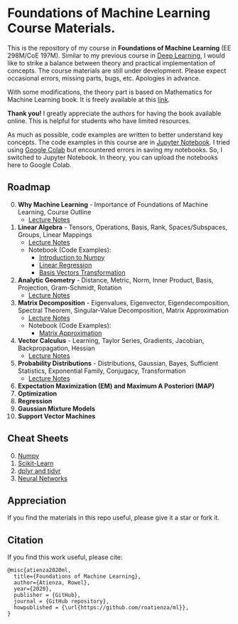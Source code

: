 # Foundations of Machine Learning Course Materials.

This is the repository of my course in **Foundations of Machine Learning** (EE 298M/CoE 197M). Similar to my previous course in [Deep Learning](https://github.com/roatienza/Deep-Learning-Experiments), I would like to strike a balance between theory and practical implementation of concepts. The course materials are still under development. Please expect occasional errors, missing parts, bugs, etc. Apologies in advance.

With some modifications, the theory part is based on Mathematics for Machine Learning book. It is freely available at this [link](https://mml-book.github.io/). 

**Thank you!** I greatly appreciate the authors for having the book available online. This is helpful for students who have limited resources. 

As much as possible, code examples are written to better understand key concepts. The code examples in this course are in [Jupyter Notebook](https://jupyter.org/). I tried using [Google Colab](https://colab.research.google.com/) but encountered errors in saving my notebooks. So, I switched to Jupyter Notebook. In theory, you can upload the notebooks here to Google Colab. 

## Roadmap
0. **Why Machine Learning** - Importance of Foundations of Machine Learning, Course Outline
   - [Lecture Notes](https://github.com/roatienza/ml/blob/master/intro_to_ml/Intro_to_ML.pdf)
1. **Linear Algebra** - Tensors, Operations, Basis, Rank, Spaces/Subspaces, Groups, Linear Mappings
   - [Lecture Notes](https://github.com/roatienza/ml/blob/master/linear_algebra/Linear_Algebra.pdf)
   - Notebook (Code Examples):
      - [Introduction to Numpy](https://github.com/roatienza/ml/blob/master/linear_algebra/notebook/numpy_intro.ipynb)
      - [Linear Regression](https://github.com/roatienza/ml/blob/master/linear_algebra/notebook/linear_regression.ipynb)
      - [Basis Vectors Transformation](https://github.com/roatienza/ml/blob/master/linear_algebra/notebook/transform.ipynb)
2. **Analytic Geometry** - Distance, Metric, Norm, Inner Product, Basis, Projection, Gram-Schmidt, Rotation
   - [Lecture Notes](https://github.com/roatienza/ml/blob/master/analytic_geometry/Analytic_Geometry.pdf)
3. **Matrix Decomposition** - Eigenvalues, Eigenvector, Eigendecomposition, Spectral Theorem, Singular-Value Decomposition, Matrix Approximation
   - [Lecture Notes](https://github.com/roatienza/ml/blob/master/matrix_decompositions/Matrix_Decompositions.pdf)
   - Notebook (Code Examples):
      - [Matrix Approximation](https://github.com/roatienza/ml/blob/master/matrix_decompositions/notebook/matrix_approximation.ipynb)
4. **Vector Calculus** - Learning, Taylor Series, Gradients, Jacobian, Backpropagation, Hessian
   - [Lecture Notes](https://github.com/roatienza/ml/blob/master/vector_calculus/Vector_Calculus.pdf)
5. **Probability Distributions** - Distributions, Gaussian, Bayes, Sufficient Statistics, Exponential Family, Conjugacy, Transformation 
   - [Lecture Notes](https://github.com/roatienza/ml/blob/master/probability/Probability.pdf)
6. **Expectation Maximization (EM) and Maximum A Posteriori (MAP)**
7. **Optimization**
8. **Regression**
9. **Gaussian Mixture Models**
10. **Support Vector Machines**

## Cheat Sheets
0. [Numpy](https://github.com/roatienza/ml/blob/master/intro_to_ml/image/numpy_cheatsheet.jpeg)
1. [Scikit-Learn](https://github.com/roatienza/ml/blob/master/intro_to_ml/image/sckit-learn_cheatsheet.jpeg)
2. [dplyr and tidyr](https://github.com/roatienza/ml/blob/master/intro_to_ml/image/dplyr_cheatsheet.jpeg)
3. [Neural Networks](https://github.com/roatienza/ml/blob/master/intro_to_ml/image/neural_networks_cheatsheet.jpeg)
   
## Appreciation
If you find the materials in this repo useful, please give it a star or fork it. 

## Citation
If you find this work useful, please cite:

```
@misc{atienza2020ml,
  title={Foundations of Machine Learning},
  author={Atienza, Rowel},
  year={2020},
  publisher = {GitHub},
  journal = {GitHub repository},
  howpublished = {\url{https://github.com/roatienza/ml}},
}
```
